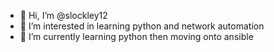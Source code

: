 - 👋 Hi, I’m @slockley12
- 👀 I’m interested in learning python and network automation
- 🌱 I’m currently learning python then moving onto ansible 


<!---
slockley12/slockley12 is a ✨ special ✨ repository because its `README.md` (this file) appears on your GitHub profile.
You can click the Preview link to take a look at your changes.
--->
